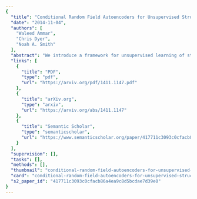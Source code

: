 ```yaml
---
{
  "title": "Conditional Random Field Autoencoders for Unsupervised Structured Prediction",
  "date": "2014-11-04",
  "authors": [
    "Waleed Ammar",
    "Chris Dyer",
    "Noah A. Smith"
  ],
  "abstract": "We introduce a framework for unsupervised learning of structured predictors with overlapping, global features. Each input's latent representation is predicted conditional on the observed data using a feature-rich conditional random field (CRF). Then a reconstruction of the input is (re)generated, conditional on the latent structure, using a generative model which factorizes similarly to the CRF. The autoencoder formulation enables efficient exact inference without resorting to unrealistic independence assumptions or restricting the kinds of features that can be used. We illustrate connections to traditional autoencoders, posterior regularization, and multi-view learning. We then show competitive results with instantiations of the framework for two canonical tasks in natural language processing: part-of-speech induction and bitext word alignment, and show that training the proposed model can be substantially more efficient than a comparable feature-rich baseline.",
  "links": [
    {
      "title": "PDF",
      "type": "pdf",
      "url": "https://arxiv.org/pdf/1411.1147.pdf"
    },
    {
      "title": "arXiv.org",
      "type": "arxiv",
      "url": "https://arxiv.org/abs/1411.1147"
    },
    {
      "title": "Semantic Scholar",
      "type": "semanticscholar",
      "url": "https://www.semanticscholar.org/paper/417711c3093c0cfacb86a4ea9c8d5bcdae7d39e0"
    }
  ],
  "supervision": [],
  "tasks": [],
  "methods": [],
  "thumbnail": "conditional-random-field-autoencoders-for-unsupervised-structured-prediction-thumb.jpg",
  "card": "conditional-random-field-autoencoders-for-unsupervised-structured-prediction-card.jpg",
  "s2_paper_id": "417711c3093c0cfacb86a4ea9c8d5bcdae7d39e0"
}
---
```


